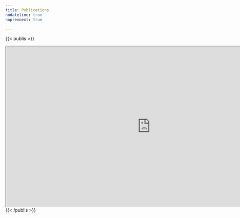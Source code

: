 ```yaml
---
title: Publications
nodateline: true
noprevnext: true

---
```


{{< publis >}}
<iframe id="inlineFrameExample"
     title="Inline Frame Example"
     width="900"
     height="500"
     src="https://hal.archives-ouvertes.fr/MIA">
 </iframe>
{{< /publis >}}
